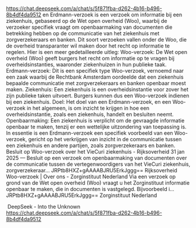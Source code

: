 https://chat.deepseek.com/a/chat/s/5f871fba-d262-4b16-b496-8b4df4da9512
en Erdmann-verzoek is een verzoek om informatie bij een ziekenhuis, gebaseerd op de Wet open overheid (Woo), waarbij de verzoeker specifiek vraagt om openbaarmaking van documenten die betrekking hebben op de communicatie van het ziekenhuis met zorgverzekeraars en banken. Dit soort verzoeken vallen onder de Woo, die de overheid transparanter wil maken door het recht op informatie te regelen. 
Hier is een meer gedetailleerde uitleg:
Woo-verzoek:
De Wet open overheid (Woo) geeft burgers het recht om informatie op te vragen bij overheidsinstanties, waaronder ziekenhuizen in hun publieke taak. 
Erdmann-verzoek:
Dit is een specifiek type Woo-verzoek, vernoemd naar een zaak waarbij de Rechtbank Amsterdam oordeelde dat een ziekenhuis bepaalde communicatie met zorgverzekeraars en banken openbaar moest maken. 
Ziekenhuis:
Een ziekenhuis is een overheidsinstantie voor zover het zijn publieke taken uitvoert. Burgers kunnen dus een Woo-verzoek indienen bij een ziekenhuis. 
Doel:
Het doel van een Erdmann-verzoek, en een Woo-verzoek in het algemeen, is om inzicht te krijgen in hoe een overheidsinstantie, zoals een ziekenhuis, handelt en besluiten neemt. 
Openbaarmaking:
Een ziekenhuis is verplicht om de gevraagde informatie openbaar te maken, tenzij er een wettelijke uitzondering van toepassing is. 
In essentie is een Erdmann-verzoek een specifiek voorbeeld van een Woo-verzoek, gericht op het verkrijgen van inzicht in de communicatie tussen een ziekenhuis en andere partijen, zoals zorgverzekeraars en banken. 
Besluit op Woo-verzoek over het VieCuri ziekenhuis - Rijksoverheid
31 jan 2025 — Besluit op een verzoek om openbaarmaking van documenten over de communicatie tussen de vertegenwoordigers van het VieCuri ziekenhuis, zorgverzekeraar...
JRPtb8HXZ+gAAAABJRU5ErkJggg==
Rijksoverheid
Woo-verzoek | Over ons - Zorginstituut Nederland
Via een verzoek op grond van de Wet open overheid (Woo) vraagt u het Zorginstituut informatie openbaar te maken, die in documenten is vastgelegd. Bijvoorbeeld i...
JRPtb8HXZ+gAAAABJRU5ErkJggg==
Zorginstituut Nederland

﻿
DeepSeek - Into the Unknown
https://chat.deepseek.com/a/chat/s/5f871fba-d262-4b16-b496-8b4df4da9512


